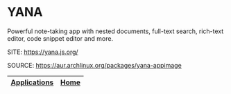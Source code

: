 # YANA

 Powerful note-taking app with nested documents, full-text search, 
 rich-text editor, code snippet editor and more.

 SITE: https://yana.js.org/

 SOURCE: https://aur.archlinux.org/packages/yana-appimage

 | [Applications](https://portable-linux-apps.github.io/apps.html) | [Home](https://portable-linux-apps.github.io)
 | --- | --- |
